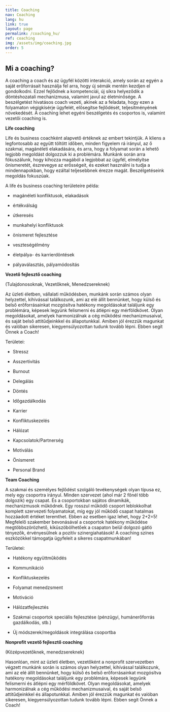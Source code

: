 ```yaml
---
title: Coaching
nav: Coaching
lang: hu
link: true
layout: page
permalink: /coaching_hu/
ref: coaching
img: /assets/img/coaching.jpg
order: 5
---
```


## __Mi a coaching?__

A coaching a coach és az ügyfél közötti interakció, amely során az egyén a saját erőforrásait használja fel arra, hogy új sémák mentén kezdjen el gondolkodni. Ezzel fejlődnek a kompetenciái, új síkra helyeződik a döntéshozatali mechanizmusa, valamint javul az életminősége. A beszélgetést hivatásos coach vezeti, akinek az a feladata, hogy ezen a folyamaton végigkísérje ügyfelét, elősegítse fejlődését, teljesítményének növekedését. A coaching lehet egyéni beszélgetés és csoportos is, valamint vezetői coaching is.

__Life coaching__

Life és business coachként alapvető értéknek az embert tekintjük.  A kliens a legfontosabb az együtt töltött időben, minden figyelem rá irányul, az ő szakmai, magánéleti elakadására, és arra, hogy a folyamat során a lehető legjobb megoldást dolgozzuk ki a problémára. Munkánk során arra fókuszálunk, hogy kihozza magából a legjobbat az ügyfél, elmélyítse önismeretét, észrevegye az erősségeit, és ezeket használni is tudja a mindennapokban, hogy ezáltal teljesebbnek érezze magát. Beszélgetéseink megoldás fokuszúak.

A life és business coaching területeire példa:

- magánéleti konfliktusok, elakadások

- értékválság

- útkeresés

- munkahelyi konfliktusok

- önismeret fejlesztése

- veszteségélmény

- életpálya- és karrierdöntések

- pályaválasztás, pályamódosítás

__Vezető fejlesztő coaching__

(Tulajdonosoknak, Vezetőknek, Menedzsereknek)

Az üzleti életben, vállalati működésben, munkánk során számos olyan helyzettel, kihívással találkozunk, ami az elé állít bennünket, hogy külső és belső erőforrásainkat mozgósítva hatékony megoldásokat találjunk egy problémára, képesek legyünk felismerni és átlépni egy mérföldkövet. Olyan megoldásokat, amelyek harmonizálnak a cég működési mechanizmusaival, és saját belső attitűdjeinkkel és állapotunkkal. Amiben jól érezzük magunkat és valóban sikeresen, kiegyensúlyozottan tudunk tovább lépni. Ebben segít Önnek a Coach!

Területei:

- Stressz

- Asszertivitás

- Burnout

- Delegálás

- Döntés

- Időgazdálkodás

- Karrier

- Konfliktuskezelés

- Hálózat

- Kapcsolatok/Partnerség

- Motiválás

- Önismeret

- Personal Brand

__Team Coaching__

A szakmai és személyes fejlődést szolgáló tevékenységek olyan típusa ez, mely egy csoportra irányul. Minden szervezet (ahol már 2 főnél több dolgozik) egy csapat. És a csoportokban sajátos dinamikák, mechanizmusok működnek. Egy rosszul működő csoport leblokkolhat komplett szervezeti folyamatokat, míg egy jól működő csapat hatalmas hozzáadott értéket teremthet. Ebben az esetben igaz lehet, hogy 2+2=5! Megfelelő szakember bevonásával a csoportok hatékony működése megtöbbszörözhető, kiküszöbölhetőek a csapaton belül dolgozó gátló tényezők, érvényesülnek a pozitív szinergiahatások! A coaching színes eszközökkel támogatja ügyfeleit a sikeres csapatmunkában!

Területei:

- Hatékony együttműködés

- Kommunikáció

- Konfliktuskezelés

- Folyamat menedzsment

- Motiváció

- Hálózatfejlesztés

- Szakmai csoportok speciális fejlesztése (pénzügyi, humánerőforrás gazdálkodás, stb.)

- Új módszerek/megoldások integrálása csoportba

__Nonprofit vezető fejlesztő coaching__

(Középvezetőknek, menedzsereknek)

Hasonlóan, mint az üzleti életben, vezetőként a nonprofit szervezetben végzett munkánk során is számos olyan helyzettel, kihívással találkozunk, ami az elé állít bennünket, hogy külső és belső erőforrásainkat mozgósítva hatékony megoldásokat találjunk egy problémára, képesek legyünk felismerni és átlépni egy mérföldkövet. Olyan megoldásokat, amelyek harmonizálnak a cég működési mechanizmusaival, és saját belső attitűdjeinkkel és állapotunkkal. Amiben jól érezzük magunkat és valóban sikeresen, kiegyensúlyozottan tudunk tovább lépni. Ebben segít Önnek a Coach!
